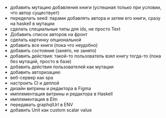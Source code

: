 - добавить мутацию добавления книги (успешная только при условии, что автор существует)
- переделать seed: парами добавлять автора и затем его книги, сразу на haskell в мутации
- сделать специальные типы для ids, не просто Text
- Добавить список авторов на фронт
- сделать картинку опциональной
- добавить все книги (пока что неудобно)
- добавить состояния (занято, не занято)
- добавить действия: такой-то пользователь взял книгу тогда-то (пока без мутаций, просто в базе)
- добавить действия пользователей как мутации
- добавить авторизацию
- веб-сервер как spa
- настроить CI и деплой
- дизайн витрины и редактора в Figma
- имплементация витрины и редактора в Haskell
- имплементация в Elm
- передавать graphqlUrl в ENV
- добавить Unit как custom scalar value
